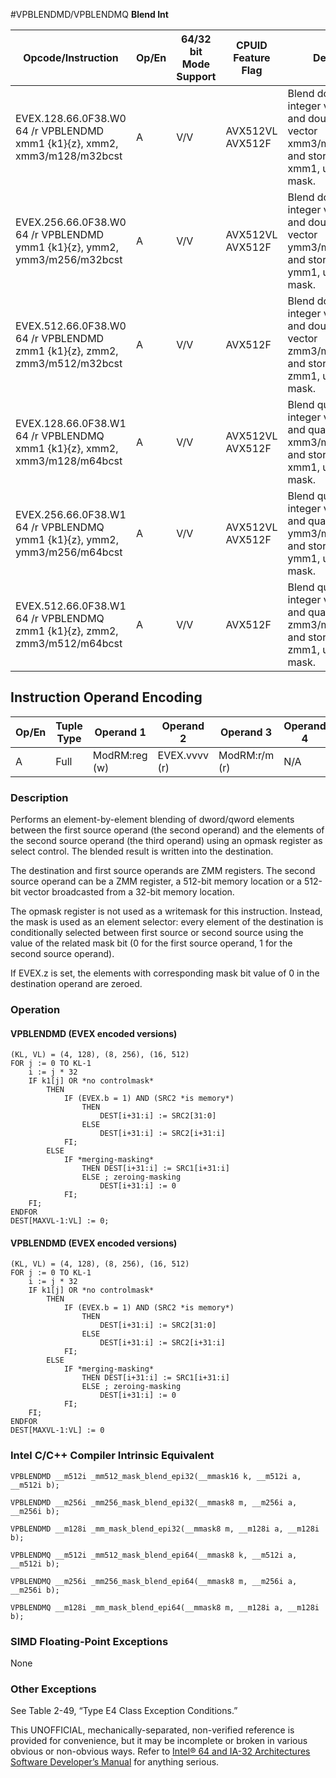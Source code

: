#VPBLENDMD/VPBLENDMQ
**Blend Int**

| Opcode/Instruction                                                        | Op/En | 64/32 bit Mode Support | CPUID Feature Flag | Description                                                                                                                    |
| ------------------------------------------------------------------------- | ----- | ---------------------- | ------------------ | ------------------------------------------------------------------------------------------------------------------------------ |
| EVEX.128.66.0F38.W0 64 /r VPBLENDMD xmm1 {k1}{z}, xmm2, xmm3/m128/m32bcst | A     | V/V                    | AVX512VL AVX512F   | Blend doubleword integer vector xmm2 and doubleword vector xmm3/m128/m32bcst and store the result in xmm1, under control mask. |
| EVEX.256.66.0F38.W0 64 /r VPBLENDMD ymm1 {k1}{z}, ymm2, ymm3/m256/m32bcst | A     | V/V                    | AVX512VL AVX512F   | Blend doubleword integer vector ymm2 and doubleword vector ymm3/m256/m32bcst and store the result in ymm1, under control mask. |
| EVEX.512.66.0F38.W0 64 /r VPBLENDMD zmm1 {k1}{z}, zmm2, zmm3/m512/m32bcst | A     | V/V                    | AVX512F            | Blend doubleword integer vector zmm2 and doubleword vector zmm3/m512/m32bcst and store the result in zmm1, under control mask. |
| EVEX.128.66.0F38.W1 64 /r VPBLENDMQ xmm1 {k1}{z}, xmm2, xmm3/m128/m64bcst | A     | V/V                    | AVX512VL AVX512F   | Blend quadword integer vector xmm2 and quadword vector xmm3/m128/m64bcst and store the result in xmm1, under control mask.     |
| EVEX.256.66.0F38.W1 64 /r VPBLENDMQ ymm1 {k1}{z}, ymm2, ymm3/m256/m64bcst | A     | V/V                    | AVX512VL AVX512F   | Blend quadword integer vector ymm2 and quadword vector ymm3/m256/m64bcst and store the result in ymm1, under control mask.     |
| EVEX.512.66.0F38.W1 64 /r VPBLENDMQ zmm1 {k1}{z}, zmm2, zmm3/m512/m64bcst | A     | V/V                    | AVX512F            | Blend quadword integer vector zmm2 and quadword vector zmm3/m512/m64bcst and store the result in zmm1, under control mask.     |

## Instruction Operand Encoding

| Op/En | Tuple Type | Operand 1     | Operand 2     | Operand 3     | Operand 4 |
| ----- | ---------- | ------------- | ------------- | ------------- | --------- |
| A     | Full       | ModRM:reg (w) | EVEX.vvvv (r) | ModRM:r/m (r) | N/A       |

### Description

Performs an element-by-element blending of dword/qword elements between the first source operand (the second operand) and the elements of the second source operand (the third operand) using an opmask register as select control. The blended result is written into the destination.

The destination and first source operands are ZMM registers. The second source operand can be a ZMM register, a 512-bit memory location or a 512-bit vector broadcasted from a 32-bit memory location.

The opmask register is not used as a writemask for this instruction. Instead, the mask is used as an element selector: every element of the destination is conditionally selected between first source or second source using the value of the related mask bit (0 for the first source operand, 1 for the second source operand).

If EVEX.z is set, the elements with corresponding mask bit value of 0 in the destination operand are zeroed.

### Operation

#### VPBLENDMD (EVEX encoded versions)

```
(KL, VL) = (4, 128), (8, 256), (16, 512)
FOR j := 0 TO KL-1
    i := j * 32
    IF k1[j] OR *no controlmask*
        THEN
            IF (EVEX.b = 1) AND (SRC2 *is memory*)
                THEN
                    DEST[i+31:i] := SRC2[31:0]
                ELSE
                    DEST[i+31:i] := SRC2[i+31:i]
            FI;
        ELSE
            IF *merging-masking*
                THEN DEST[i+31:i] := SRC1[i+31:i]
                ELSE ; zeroing-masking
                    DEST[i+31:i] := 0
            FI;
    FI;
ENDFOR
DEST[MAXVL-1:VL] := 0;

```

#### VPBLENDMD (EVEX encoded versions)

```
(KL, VL) = (4, 128), (8, 256), (16, 512)
FOR j := 0 TO KL-1
    i := j * 32
    IF k1[j] OR *no controlmask*
        THEN
            IF (EVEX.b = 1) AND (SRC2 *is memory*)
                THEN
                    DEST[i+31:i] := SRC2[31:0]
                ELSE
                    DEST[i+31:i] := SRC2[i+31:i]
            FI;
        ELSE
            IF *merging-masking*
                THEN DEST[i+31:i] := SRC1[i+31:i]
                ELSE ; zeroing-masking
                    DEST[i+31:i] := 0
            FI;
    FI;
ENDFOR
DEST[MAXVL-1:VL] := 0

```

### Intel C/C++ Compiler Intrinsic Equivalent

```
VPBLENDMD __m512i _mm512_mask_blend_epi32(__mmask16 k, __m512i a, __m512i b);

```

```
VPBLENDMD __m256i _mm256_mask_blend_epi32(__mmask8 m, __m256i a, __m256i b);

```

```
VPBLENDMD __m128i _mm_mask_blend_epi32(__mmask8 m, __m128i a, __m128i b);

```

```
VPBLENDMQ __m512i _mm512_mask_blend_epi64(__mmask8 k, __m512i a, __m512i b);

```

```
VPBLENDMQ __m256i _mm256_mask_blend_epi64(__mmask8 m, __m256i a, __m256i b);

```

```
VPBLENDMQ __m128i _mm_mask_blend_epi64(__mmask8 m, __m128i a, __m128i b);

```

### SIMD Floating-Point Exceptions

None

### Other Exceptions

See Table 2-49, “Type E4 Class Exception Conditions.”

This UNOFFICIAL, mechanically-separated, non-verified reference is provided for convenience, but it may be
incomplete or broken in various obvious or non-obvious
ways. Refer to [Intel® 64 and IA-32 Architectures Software Developer’s Manual](https://software.intel.com/en-us/download/intel-64-and-ia-32-architectures-sdm-combined-volumes-1-2a-2b-2c-2d-3a-3b-3c-3d-and-4) for anything serious.
